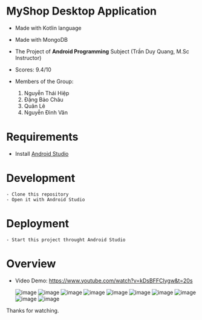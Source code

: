 # MyShop Desktop Application

- Made with Kotlin language
- Made with MongoDB
- The Project of **Android Programming** Subject (Trần Duy Quang, M.Sc Instructor)
- Scores: 9.4/10
- Members of the Group:

    1. Nguyễn Thái Hiệp
    2. Đặng Bảo Châu
    3. Quân Lê
    4. Nguyễn Đình Văn

# Requirements

- Install [Android Studio](https://developer.android.com/)

# Development

```
- Clone this repository
- Open it with Android Studio
```

# Deployment

```
- Start this project throught Android Studio
```

# Overview

- Video Demo: https://www.youtube.com/watch?v=kDsBFFCIygw&t=20s

    ![image](./Overview/1.png)
    ![image](./Overview/2.png)
    ![image](./Overview/3.png)
    ![image](./Overview/4.png)
    ![image](./Overview/5.png)
    ![image](./Overview/6.png)
    ![image](./Overview/7.png)
    ![image](./Overview/8.png)
    ![image](./Overview/9.png)
    ![image](./Overview/10.png)



Thanks for watching.
